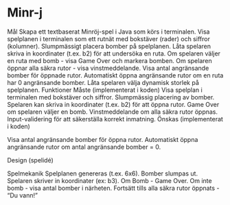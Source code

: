 # Minr-j

Mål
Skapa ett textbaserat Minröj-spel i Java som körs i terminalen.
Visa spelplanen i terminalen som ett rutnät med bokstäver (rader) och siffror (kolumner).
Slumpmässigt placera bomber på spelplanen.
Låta spelaren skriva in koordinater (t.ex. b2) för att undersöka en ruta.
Om spelaren väljer en ruta med bomb - visa Game Over och markera bomben.
Om spelaren öppnar alla säkra rutor - visa vinstmeddelande.
Visa antal angränsande bomber för öppnade rutor.
Automatiskt öppna angränsande rutor om en ruta har 0 angränsande bomber.
Låta spelaren välja dynamisk storlek på spelplanen.
Funktioner
Måste (implementerat i koden)
Visa spelplan i terminalen med bokstäver och siffror.
Slumpmässig placering av bomber.
Spelaren kan skriva in koordinater (t.ex. b2) för att öppna rutor.
Game Over om spelaren väljer en bomb.
Vinstmeddelande om alla säkra rutor öppnas.
Input-validering för att säkerställa korrekt inmatning.
Önskas (implementerat i koden)

Visa antal angränsande bomber för öppna rutor.
Automatiskt öppna angränsande rutor om antal angränsande bomber = 0.

Design (spelidé)

Spelmekanik
Spelplanen genereras (t.ex. 6x6).
Bomber slumpas ut.
Spelaren skriver in koordinater (ex: b3).
Om Bomb - Game Over.
Om inte bomb - visa antal bomber i närheten.
Fortsätt tills alla säkra rutor öppnats - “Du vann!”


